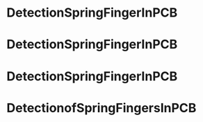 # DetectionSpringFingerInPCB
# DetectionSpringFingerInPCB
# DetectionSpringFingerInPCB
# DetectionofSpringFingersInPCB
